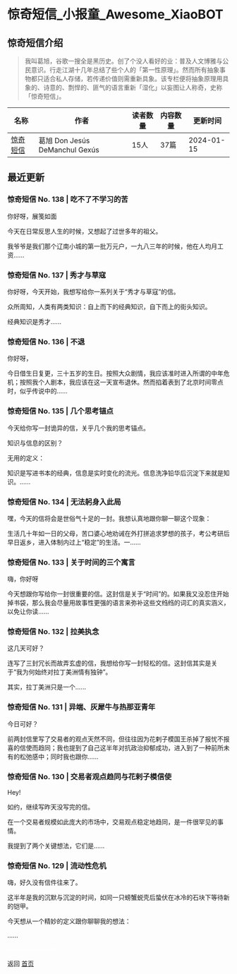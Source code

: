 # 惊奇短信_小报童_Awesome_XiaoBOT

## 惊奇短信介绍
> 我叫葛旭，谷歌一搜全是黑历史。创了个没人看好的业：普及人文博雅与公民意识。行走江湖十几年总结了些个人的「第一性原理」。然而所有抽象事物都只适合私人存储，若传递价值则需重新具象。该专栏便将抽象原理用具象的、诗意的、剽悍的、匪气的语言重新「湿化」以妄图让人称奇，史称「惊奇短信」。  
  


|名称|作者|读者数量|内容数量|更新时间|
|---|---|---|---|---|
|[惊奇短信](https://xiaobot.net/p/LonelyReader?refer=9c3f1c95-a052-465a-9902-f6d75080262a)|葛旭 Don Jesús DeManchul Gexús|15人|37篇|2024-01-15|

## 最近更新
### 惊奇短信 No. 138 | 吃不了不学习的苦

你好呀，展笺如面

今天在日常反思人生的时候，又想起了过世多年的祖父。

我爷爷是我们那个辽南小城的第一批万元户，一九八三年的时候，他在人均月工资......

### 惊奇短信 No. 137 | 秀才与草寇

你好呀，今天开始，我想写给你一系列关于“秀才与草寇”的信。

众所周知，人类有两类知识：自上而下的经典知识，自下而上的街头知识。

经典知识是秀才......

### 惊奇短信 No. 136 | 不退

你好呀，

今日借生日复更，三十五岁的生日。按照大众剧情，我应该准时进入所谓的中年危机；按照我个人剧本，我应该在这一天宣布退休。然而掐着表到了北京时间零点时，似乎传说中的......

### 惊奇短信 No. 135 | 几个思考锚点

今天给你写一封诡异的信，关乎几个我的思考锚点。

知识与信息的区别？

无用的定义：

知识是写进书本的经典，信息是实时变化的流光。信息洗净铅华后沉淀下来就是知识。......

### 惊奇短信 No. 134 | 无法躬身入此局

嘿，今天的信将会是世俗气十足的一封。我想认真地跟你聊一聊这个现象：

生活几十年如一日的父母，苦口婆心地劝诫在外打拼追求梦想的孩子，考公考研后早日返乡，进入体制内过上“稳定”的生活。一......

### 惊奇短信 No. 133 | 关于时间的三个寓言

嗨，你好呀

今天想跟你写给你一封很重要的信。这封信是关于“时间”的。如果我又没忍住开始掉书袋，那么我会尽量用故事性更强的语言来弥补这些文绉绉的词汇的真实涵义，以免让你读......

### 惊奇短信 No. 132 | 拉美执念

这几天可好？

连写了三封冗长而故弄玄虚的信，我想给你写一封轻松的信。这封信其实是关于“我为何始终对拉丁美洲情有独钟”。

其实，拉丁美洲只是一个......

### 惊奇短信 No. 131 | 异端、灰犀牛与热那亚青年

今日可好？

前两封信里写了交易者的观点天然不同，但往往因为花剌子模国王杀掉了报忧不报喜的信使而趋同；我也提到了自己这半年对抗政治抑郁成功，进入到了一种前所未有的松弛感中；同时我也跟你......

### 惊奇短信 No. 130 | 交易者观点趋同与花剌子模信使

Hey!

如约，继续写昨天没写完的信。

在一个交易者规模如此庞大的市场中，交易观点稳定地趋同，是一件很罕见的事情。

我提到了两个关键想法，它们是......

### 惊奇短信 No. 129 | 流动性危机

嗨，好久没有信件往来了。

这半年是我的沉默与沉淀的时间，如同一只螃蟹蜕壳后蛰伏在冰冷的石块下等待新的铠甲。

今天想从一个精妙的定义跟你聊聊我的想法：

......


<a href="https://github.com/Reno9527/awesome-xiaobot" style="color: white; text-decoration: none;">awesome-xiaobot</a>

返回 [首页](../README.md)
